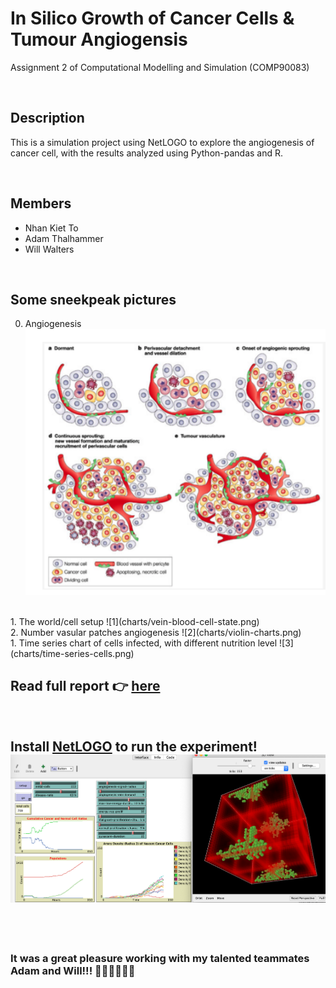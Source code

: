 # In Silico Growth of Cancer Cells & Tumour Angiogensis

Assignment 2 of Computational Modelling and Simulation (COMP90083)

<br/>

## Description

This is a simulation project using NetLOGO to explore the angiogenesis of cancer cell, with the results analyzed using Python-pandas and R.

<br/>

## Members

- Nhan Kiet To
- Adam Thalhammer
- Will Walters

<br>

## Some sneekpeak pictures
0. Angiogenesis
   ![0](charts/angiogenesis.png)
<br>
1. The world/cell setup
   ![1](charts/vein-blood-cell-state.png)
<br>
2. Number vasular patches angiogenesis
   ![2](charts/violin-charts.png)
<br>
1. Time series chart of cells infected, with different nutrition level
   ![3](charts/time-series-cells.png)

<br>

## Read full report 👉 [here](doc/Report_Group18.pdf)

<br>

## Install [NetLOGO](https://ccl.northwestern.edu/netlogo/) to run the experiment! ![4](charts/project-open-in-netlogo.png)

<br>
<br>

### It was a great pleasure working with my talented teammates Adam and Will!!! 🍻🥂📣🎉🎉🎉 